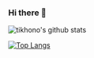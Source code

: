 ### Hi there 👋

![tikhono's github stats](https://github-readme-stats.vercel.app/api?username=tikhono&hide=stars&count_private=true&show_icons=true&theme=dark)

[![Top Langs](https://github-readme-stats.vercel.app/api/top-langs/?username=tikhono)](https://github.com/anuraghazra/github-readme-stats)

<!--
**tikhono/tikhono** is a ✨ _special_ ✨ repository because its `README.md` (this file) appears on your GitHub profile.

Here are some ideas to get you started:

- 🔭 I’m currently working on ...
- 🌱 I’m currently learning ...
- 👯 I’m looking to collaborate on ...
- 🤔 I’m looking for help with ...
- 💬 Ask me about ...
- 📫 How to reach me: ...
- 😄 Pronouns: ...
- ⚡ Fun fact: ...
-->
